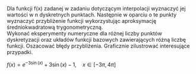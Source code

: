 Dla funkcji f(x) zadanej w zadaniu dotyczącym interpolacji wyznaczyć jej wartości w n
dyskretnych punktach. Następnie w oparciu o te punkty wyznaczyć przybliżenie funkcji
wykorzystując aproksymację średniokwadratową trygonometryczną.  
Wykonać eksperymenty numeryczne dla różnej liczby punktów dyskretyzacji oraz układów
funkcji bazowych zawierających różną liczbę funkcji. Oszacować błędy przybliżenia.
Graficznie zilustrować interesujące przypadki.  


$f(x) = e^{-3\sin(x)} + 3\sin(x) - 1, \quad x \in [-3\pi, 4\pi]$
